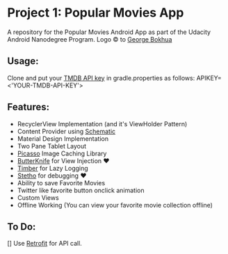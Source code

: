 # Project 1: Popular Movies App
A repository for the Popular Movies Android App as part of the Udacity Android Nanodegree Program.
Logo :copyright: to [George Bokhua](https://dribbble.com/george-bokhua)

## Usage:
Clone and put your [TMDB API key](https://www.themoviedb.org/faq/api) in gradle.properties as follows:
APIKEY=<'YOUR-TMDB-API-KEY'>

## Features:
  - RecyclerView Implementation (and it's ViewHolder Pattern)
  - Content Provider using [Schematic](https://github.com/SimonVT/schematic)
  - Material Design Implementation
  - Two Pane Tablet Layout
  - [Picasso](https://square.github.io/picasso/) Image Caching Library
  - [ButterKnife](jakewharton.github.io/butterknife/) for View Injection :heart:
  - [Timber](jakewharton.github.io/timber/) for Lazy Logging
  - [Stetho](https://facebook.github.io/stetho/) for debugging :heart:
  - Ability to save Favorite Movies
  - Twitter like favorite button onclick animation
  - Custom Views
  - Offline Working (You can view your favorite movie collection offline)

## To Do:
  [] Use [Retrofit](square.github.io/retrofit/) for API call.
